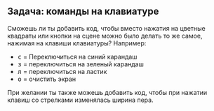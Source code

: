 ## Задача: команды на клавиатуре

Сможешь ли ты добавить код, чтобы вместо нажатия на цветные квадраты или кнопки на сцене можно было делать то же самое, нажимая на клавиши клавиатуры? Например:

+ <kbd>с</kbd> = Переключиться на синий карандаш
+ <kbd>з</kbd> = переключиться на зеленый карандаш
+ <kbd>л</kbd> = переключиться на ластик
+ <kbd>о</kbd> = очистить экран

При желании ты также можешь добавить код, чтобы при нажатии клавиш со стрелками изменялась ширина пера.